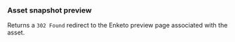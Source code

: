 ### Asset snapshot preview

Returns a `302 Found` redirect to the Enketo preview page associated with the asset.
